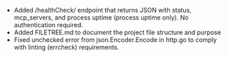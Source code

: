 - Added /healthCheck/ endpoint that returns JSON with status, mcp_servers, and process uptime (process uptime only). No authentication required.
- Added FILETREE.md to document the project file structure and purpose
- Fixed unchecked error from json.Encoder.Encode in http.go to comply with linting (errcheck) requirements.